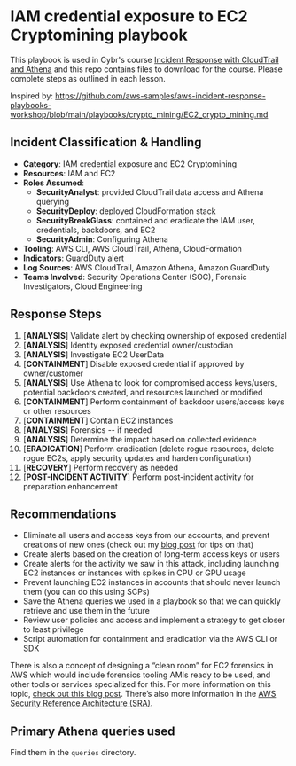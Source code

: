 # IAM credential exposure to EC2 Cryptomining playbook

This playbook is used in Cybr's course [Incident Response with CloudTrail and Athena](https://cybr.com/courses/incident-response-with-cloudtrail-and-athena/) and this repo contains files to download for the course. Please complete steps as outlined in each lesson.

Inspired by: https://github.com/aws-samples/aws-incident-response-playbooks-workshop/blob/main/playbooks/crypto_mining/EC2_crypto_mining.md

## **Incident Classification & Handling**

- **Category**: IAM credential exposure and EC2 Cryptomining
- **Resources**: IAM and EC2
- **Roles Assumed**:
    - **SecurityAnalyst**: provided CloudTrail data access and Athena querying
    - **SecurityDeploy**: deployed CloudFormation stack
    - **SecurityBreakGlass**: contained and eradicate the IAM user, credentials, backdoors, and EC2
    - **SecurityAdmin**: Configuring Athena
- **Tooling**: AWS CLI, AWS CloudTrail, Athena, CloudFormation
- **Indicators**: GuardDuty alert
- **Log Sources**: AWS CloudTrail, Amazon Athena, Amazon GuardDuty
- **Teams Involved**: Security Operations Center (SOC), Forensic Investigators, Cloud Engineering

## Response Steps

1. [**ANALYSIS**] Validate alert by checking ownership of exposed credential
2. [**ANALYSIS**] Identity exposed credential owner/custodian
3. [**ANALYSIS**] Investigate EC2 UserData
4. [**CONTAINMENT**] Disable exposed credential if approved by owner/customer
5. [**ANALYSIS**] Use Athena to look for compromised access keys/users, potential backdoors created, and resources launched or modified
6. [**CONTAINMENT**] Perform containment of backdoor users/access keys or other resources
7. [**CONTAINMENT**] Contain EC2 instances
8. [**ANALYSIS**] Forensics -- if needed
9. [**ANALYSIS**] Determine the impact based on collected evidence
10. [**ERADICATION**] Perform eradication (delete rogue resources, delete rogue EC2s, apply security updates and harden configuration)
11. [**RECOVERY**] Perform recovery as needed
12. [**POST-INCIDENT ACTIVITY**] Perform post-incident activity for preparation enhancement

## Recommendations

- Eliminate all users and access keys from our accounts, and prevent creations of new ones (check out my [blog post](https://cybr.com/cloud-security/ditching-aws-access-keys/) for tips on that)
- Create alerts based on the creation of long-term access keys or users
- Create alerts for the activity we saw in this attack, including launching EC2 instances or instances with spikes in CPU or GPU usage
- Prevent launching EC2 instances in accounts that should never launch them (you can do this using SCPs)
- Save the Athena queries we used in a playbook so that we can quickly retrieve and use them in the future
- Review user policies and access and implement a strategy to get closer to least privilege
- Script automation for containment and eradication via the AWS CLI or SDK

There is also a concept of designing a “clean room” for EC2 forensics in AWS which would include forensics tooling AMIs ready to be used, and other tools or services specialized for this. For more information on this topic, [check out this blog post](https://aws.amazon.com/blogs/security/forensic-investigation-environment-strategies-in-the-aws-cloud/). There’s also more information in the [AWS Security Reference Architecture (SRA)](https://docs.aws.amazon.com/prescriptive-guidance/latest/security-reference-architecture/cyber-forensics.html#forensics-account).

## Primary Athena queries used

Find them in the `queries` directory.